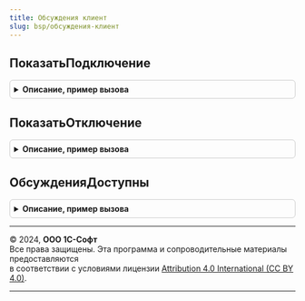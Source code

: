 ```yaml
---
title: Обсуждения клиент
slug: bsp/обсуждения-клиент
---
```



## ПоказатьПодключение
<details style="margin: 1em 0; padding: 0.5em; border: 1px solid #ccc; border-radius: 6px;">

<summary style="font-weight: bold; cursor: pointer;">Описание, пример вызова</summary>

```bsl

// Начать подключение системы взаимодействия.
//
// Параметры:
//   ОписаниеЗавершения - ОписаниеОповещения - оповещение, которое будет выполнено
//                                             после закрытия формы подключения с параметрами:
//                          * Результат - Неопределено
//                          * ДополнительныеПараметры - Неопределено
//                                                    - Структура.
//
Процедура ПоказатьПодключение(ОписаниеЗавершения = Неопределено) Экспорт
```

Пример вызова
```bsl
ОбсужденияКлиент.ПоказатьПодключение(ОписаниеЗавершения);
```
</details>

## ПоказатьОтключение
<details style="margin: 1em 0; padding: 0.5em; border: 1px solid #ccc; border-radius: 6px;">

<summary style="font-weight: bold; cursor: pointer;">Описание, пример вызова</summary>

```bsl

// Начать отключение системы взаимодействия.
//
Процедура ПоказатьОтключение() Экспорт
```

Пример вызова
```bsl
ОбсужденияКлиент.ПоказатьОтключение() 
```
</details>

## ОбсужденияДоступны
<details style="margin: 1em 0; padding: 0.5em; border: 1px solid #ccc; border-radius: 6px;">

<summary style="font-weight: bold; cursor: pointer;">Описание, пример вызова</summary>

```bsl

// Возвращает Истина, если система взаимодействия подключена и доступна для использования.
//
// Делает вызов сервера, что гарантирует получение корректного состояния в случае,
// когда данные регистрации информационной базы были изменены методом
// СистемаВзаимодействия.УстановитьДанныеРегистрацииИнформационнойБазы.
//
// Возвращаемое значение:
//   Булево
//
Функция ОбсужденияДоступны() Экспорт
```

Пример вызова
```bsl
Результат = ОбсужденияКлиент.ОбсужденияДоступны() 
```
</details>

---

© 2024, **ООО 1С-Софт**  
Все права защищены. Эта программа и сопроводительные материалы предоставляются  
в соответствии с условиями лицензии [Attribution 4.0 International (CC BY 4.0)](https://creativecommons.org/licenses/by/4.0/legalcode).

---
